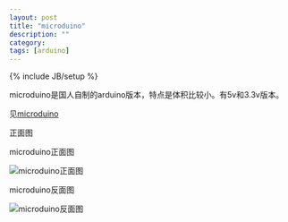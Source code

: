 ```yaml
---
layout: post
title: "microduino"
description: ""
category: 
tags: [arduino]
---
```

{% include JB/setup %}

microduino是国人自制的arduino版本，特点是体积比较小。有5v和3.3v版本。

见[microduino]

正面图

microduino正面图

![microduino正面图](http://ww1.sinaimg.cn/mw690/a74eed94jw1e0jvl04075j.jpg)

microduino反面图

![microduino反面图](http://ww2.sinaimg.cn/mw690/a74e55b4jw1e0jwtffzdaj.jpg)

[microduino]:http://www.microduino.cn
